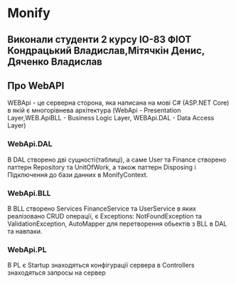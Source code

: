 # Monify

## Виконали студенти 2 курсу ІО-83 ФІОТ Кондрацький Владислав,Мітячкін Денис, Дяченко Владислав

## Про WebAPI 
WEBApi - це серверна сторона, яка написана на мові C# (ASP.NET Core) в якій є многорівнева архітектура (WebApi - Presentation Layer,WEB.ApiBLL - Business Logic Layer, WEBApi.DAL - Data Access Layer)

### WebApi.DAL
В DAL створено дві сущності(таблиці), а саме User та Finance
створено паттерн Repository та UnitOfWork, а також паттерн Disposing і Підключення до бази данних в MonifyContext.

### WebApi.BLL

В BLL створено Services FinanceService та UserService в яких реалізовано CRUD операції, є Exceptions: NotFoundException та ValidationException, AutoMapper для перетворення обьектів з BLL в DAL та навпаки. 

### WebApi.PL
В PL є Startup знаходяться конфігурації сервера в Controllers знаходяться запросы на сервер
